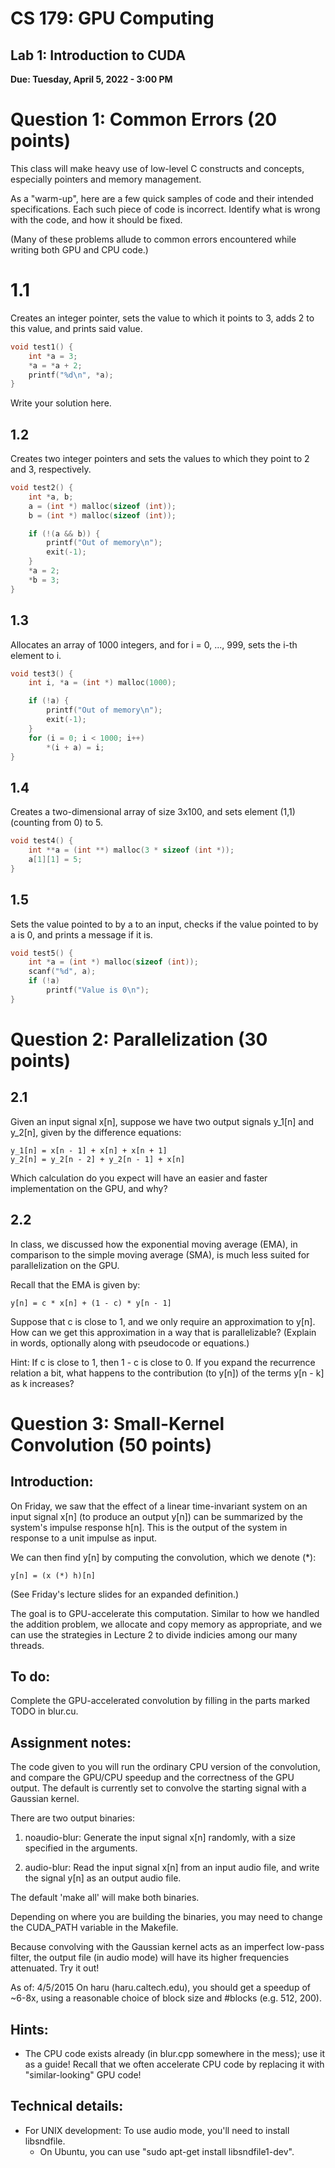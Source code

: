 # CS 179: GPU Computing
## Lab 1: Introduction to CUDA
**Due: Tuesday, April 5, 2022 - 3:00 PM**

# Question 1: Common Errors (20 points)
This class will make heavy use of low-level C constructs and concepts,
especially pointers and memory management. 

As a "warm-up", here are a few quick samples of code and their intended
specifications. Each such piece of code is incorrect. Identify what is wrong
with the code, and how it should be fixed.

(Many of these problems allude to common errors encountered while writing both
GPU and CPU code.)

# 1.1
Creates an integer pointer, sets the value to which it points to 3, adds 2 to
this value, and prints said value.

```c
void test1() {
    int *a = 3;
    *a = *a + 2;
    printf("%d\n", *a);
}
```
Write your solution here.

## 1.2
Creates two integer pointers and sets the values to which they point to 2 and 3,
respectively.

```c
void test2() {
    int *a, b;
    a = (int *) malloc(sizeof (int));
    b = (int *) malloc(sizeof (int));

    if (!(a && b)) {
        printf("Out of memory\n");
        exit(-1);
    }
    *a = 2;
    *b = 3;
}
```

## 1.3
Allocates an array of 1000 integers, and for i = 0, ..., 999, sets the i-th
element to i.

```c
void test3() {
    int i, *a = (int *) malloc(1000);

    if (!a) {
        printf("Out of memory\n");
        exit(-1);
    }
    for (i = 0; i < 1000; i++)
        *(i + a) = i;
}
```

## 1.4
Creates a two-dimensional array of size 3x100, and sets element (1,1) (counting
from 0) to 5.

```c
void test4() {
    int **a = (int **) malloc(3 * sizeof (int *));
    a[1][1] = 5;
}
```

## 1.5
Sets the value pointed to by a to an input, checks if the value pointed to by a
is 0, and prints a message if it is.

```c
void test5() {
    int *a = (int *) malloc(sizeof (int));
    scanf("%d", a);
    if (!a)
        printf("Value is 0\n");
}
```

# Question 2: Parallelization (30 points)
## 2.1
Given an input signal x[n], suppose we have two output signals y_1[n] and
y_2[n], given by the difference equations:

```
y_1[n] = x[n - 1] + x[n] + x[n + 1]
y_2[n] = y_2[n - 2] + y_2[n - 1] + x[n]
```

Which calculation do you expect will have an easier and faster implementation on
the GPU, and why?

## 2.2
In class, we discussed how the exponential moving average (EMA), in comparison
to the simple moving average (SMA), is much less suited for parallelization on the GPU. 

Recall that the EMA is given by:

```
y[n] = c * x[n] + (1 - c) * y[n - 1]
```

Suppose that c is close to 1, and we only require an approximation to y[n]. How
can we get this approximation in a way that is parallelizable? (Explain in
words, optionally along with pseudocode or equations.)

Hint: If c is close to 1, then 1 - c is close to 0. If you expand the recurrence
relation a bit, what happens to the contribution (to y[n]) of the terms y[n - k]
as k increases?

# Question 3: Small-Kernel Convolution (50 points)

## Introduction:
On Friday, we saw that the effect of a linear time-invariant system on an input
signal x[n] (to produce an output y[n]) can be summarized by the system's
impulse response h[n]. This is the output of the system in response to a unit
impulse as input.

We can then find y[n] by computing the convolution, which we denote (*):

```
y[n] = (x (*) h)[n]
```

(See Friday's lecture slides for an expanded definition.)

The goal is to GPU-accelerate this computation. Similar to how we handled the
addition problem, we allocate and copy memory as appropriate, and we can use the
strategies in Lecture 2 to divide indicies among our many threads.

## To do:

Complete the GPU-accelerated convolution by filling in the parts marked TODO in
blur.cu.


## Assignment notes:
The code given to you will run the ordinary CPU version of the convolution, and
compare the GPU/CPU speedup and the correctness of the GPU output. The default
is currently set to convolve the starting signal with a Gaussian kernel.

There are two output binaries:

1. noaudio-blur: Generate the input signal x[n] randomly, with a size
                      specified in the arguments.

2. audio-blur: Read the input signal x[n] from an input audio file, and
                    write the signal y[n] as an output audio file.

The default 'make all' will make both binaries.

Depending on where you are building the binaries, you may need to change the
CUDA_PATH variable in the Makefile.

Because convolving with the Gaussian kernel acts as an imperfect low-pass
filter, the output file (in audio mode) will have its higher frequencies
attenuated. Try it out!

As of: 4/5/2015
On haru (haru.caltech.edu), you should get a speedup of ~6-8x, using a
reasonable choice of block size and #blocks (e.g. 512, 200). 

## Hints:
- The CPU code exists already (in blur.cpp somewhere in the mess); use it as a
  guide! Recall that we often accelerate CPU code by replacing it with
  "similar-looking" GPU code!


## Technical details:
- For UNIX development: To use audio mode, you'll need to install libsndfile.
	- On Ubuntu, you can use "sudo apt-get install libsndfile1-dev".
